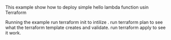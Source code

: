 This example show how to deploy simple hello lambda function usin Terraform

Running the example
run terraform init to intilize .
run terraform plan to see what the terraform template creates and validate.
run terraform apply to see it work.
